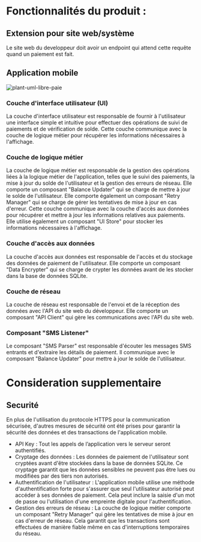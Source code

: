 # Fonctionnalités du produit :

## Extension pour site web/système
Le site web du developpeur doit avoir un endpoint qui attend cette requête quand un paiement est fait.

## Application mobile

![plant-uml-libre-paie](https://user-images.githubusercontent.com/4486484/218331700-e40ab959-0b6f-412d-99e3-bb50187c74b5.png)

### Couche d'interface utilisateur (UI)
La couche d'interface utilisateur est responsable de fournir à l'utilisateur une interface simple et intuitive pour effectuer des opérations de suivi de paiements et de vérification de solde. Cette couche communique avec la couche de logique métier pour récupérer les informations nécessaires à l'affichage.

### Couche de logique métier
La couche de logique métier est responsable de la gestion des opérations liées à la logique métier de l'application, telles que le suivi des paiements, la mise à jour du solde de l'utilisateur et la gestion des erreurs de réseau. 
Elle comporte un composant "Balance Updater" qui se charge de mettre à jour le solde de l'utilisateur. 
Elle comporte également un composant "Retry Manager" qui se charge de gérer les tentatives de mise à jour en cas d'erreur. 
Cette couche communique avec la couche d'accès aux données pour récupérer et mettre à jour les informations relatives aux paiements. 
Elle utilise également un composant "UI Store" pour stocker les informations nécessaires à l'affichage.

### Couche d'accès aux données
La couche d'accès aux données est responsable de l'accès et du stockage des données de paiement de l'utilisateur. Elle comporte un composant "Data Encrypter" qui se charge de crypter les données avant de les stocker dans la base de données SQLite.

### Couche de réseau
La couche de réseau est responsable de l'envoi et de la réception des données avec l'API du site web du développeur. Elle comporte un composant "API Client" qui gère les communications avec l'API du site web.

### Composant "SMS Listener"
Le composant "SMS Parser" est responsable d'écouter les messages SMS entrants et d'extraire les détails de paiement. 
Il communique avec le composant "Balance Updater" pour mettre à jour le solde de l'utilisateur.

# Consideration supplementaire
## Securité
En plus de l'utilisation du protocole HTTPS pour la communication sécurisée, d'autres mesures de sécurité ont été prises pour garantir la sécurité des données et des transactions de l'application mobile.

- API Key : Tout les appels de l’application vers le serveur seront authentifiés.
- Cryptage des données : Les données de paiement de l'utilisateur sont cryptées avant d'être stockées dans la base de données SQLite. Ce cryptage garantit que les données sensibles ne peuvent pas être lues ou modifiées par des tiers non autorisés.
- Authentification de l'utilisateur : L'application mobile utilise une méthode d'authentification forte pour s'assurer que seul l'utilisateur autorisé peut accéder à ses données de paiement. Cela peut inclure la saisie d'un mot de passe ou l'utilisation d'une empreinte digitale pour l'authentification.
- Gestion des erreurs de réseau : La couche de logique métier comporte un composant "Retry Manager" qui gère les tentatives de mise à jour en cas d'erreur de réseau. Cela garantit que les transactions sont effectuées de manière fiable même en cas d'interruptions temporaires du réseau.

